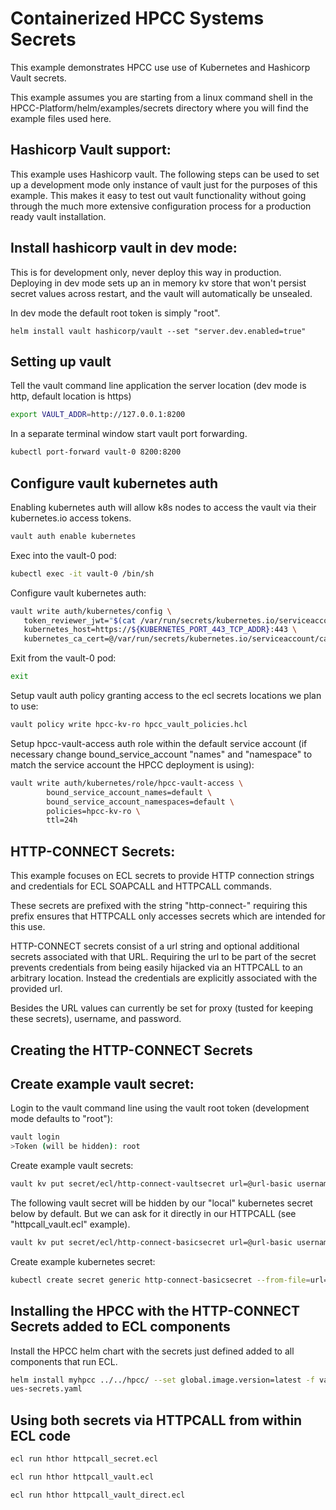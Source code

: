 # Containerized HPCC Systems Secrets

This example demonstrates HPCC use use of Kubernetes and Hashicorp Vault secrets.

This example assumes you are starting from a linux command shell in the HPCC-Platform/helm/examples/secrets directory where you will find the example files used here.

## Hashicorp Vault support:

This example uses Hashicorp vault.  The following steps can be used to set up a development mode only instance of vault just for the purposes of this example.  This makes it easy to test out vault functionality without going through the much more extensive configuration process for a production ready vault installation.

## Install hashicorp vault in dev mode:

This is for development only, never deploy this way in production.
Deploying in dev mode sets up an in memory kv store that won't persist secret values across restart, and the vault will automatically be unsealed.

In dev mode the default root token is simply "root".

```
helm install vault hashicorp/vault --set "server.dev.enabled=true"
```

## Setting up vault

Tell the vault command line application the server location (dev mode is http, default location is https)

```bash
export VAULT_ADDR=http://127.0.0.1:8200
```

In a separate terminal window start vault port forwarding.

```bash
kubectl port-forward vault-0 8200:8200
```

## Configure vault kubernetes auth

Enabling kubernetes auth will allow k8s nodes to access the vault via their kubernetes.io access tokens.

```bash
vault auth enable kubernetes
```

Exec into the vault-0 pod:

```bash
kubectl exec -it vault-0 /bin/sh
```

Configure vault kubernetes auth:

```bash
vault write auth/kubernetes/config \
   token_reviewer_jwt="$(cat /var/run/secrets/kubernetes.io/serviceaccount/token)" \
   kubernetes_host=https://${KUBERNETES_PORT_443_TCP_ADDR}:443 \
   kubernetes_ca_cert=@/var/run/secrets/kubernetes.io/serviceaccount/ca.crt
```

Exit from the vault-0 pod:

```bash
exit
```

Setup vault auth policy granting access to the ecl secrets locations we plan to use:

```bash
vault policy write hpcc-kv-ro hpcc_vault_policies.hcl
```

Setup hpcc-vault-access auth role within the default service account (if necessary change bound_service_account "names" and "namespace" to match the service account the HPCC deployment is using):

```bash
vault write auth/kubernetes/role/hpcc-vault-access \
        bound_service_account_names=default \
        bound_service_account_namespaces=default \
        policies=hpcc-kv-ro \
        ttl=24h
```

## HTTP-CONNECT Secrets:

This example focuses on ECL secrets to provide HTTP connection strings and credentials for ECL SOAPCALL and HTTPCALL commands.

These secrets are prefixed with the string "http-connect-" requiring this prefix ensures that HTTPCALL only accesses secrets which are intended for this use.

HTTP-CONNECT secrets consist of a url string and optional additional secrets associated with that URL.  Requiring the url to be part of the secret prevents credentials from being easily hijacked via an HTTPCALL to an arbitrary location.  Instead the credentials are explicitly associated with the provided url.

Besides the URL values can currently be set for proxy (tusted for keeping these secrets), username, and password.

## Creating the HTTP-CONNECT Secrets

## Create example vault secret:

 Login to the vault command line using the vault root token (development mode defaults to "root"):

```bash
vault login
>Token (will be hidden): root
```

Create example vault secrets:

```bash
vault kv put secret/ecl/http-connect-vaultsecret url=@url-basic username=@username password=@password
```

The following vault secret will be hidden by our "local" kubernetes secret below by default.  But we can ask for it directly in our HTTPCALL (see "httpcall_vault.ecl" example).

```bash
vault kv put secret/ecl/http-connect-basicsecret url=@url-basic username=@username password=@password
```

Create example kubernetes secret:

```bash
kubectl create secret generic http-connect-basicsecret --from-file=url=url-basic --from-file=username --from-file=password
```

## Installing the HPCC with the HTTP-CONNECT Secrets added to ECL components

Install the HPCC helm chart with the secrets just defined added to all components that run ECL.

```bash
helm install myhpcc ../../hpcc/ --set global.image.version=latest -f val
ues-secrets.yaml
```

## Using both secrets via HTTPCALL from within ECL code

```bash
ecl run hthor httpcall_secret.ecl

ecl run hthor httpcall_vault.ecl

ecl run hthor httpcall_vault_direct.ecl
```
